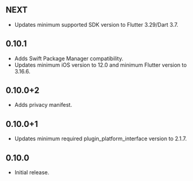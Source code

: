 ## NEXT

* Updates minimum supported SDK version to Flutter 3.29/Dart 3.7.

## 0.10.1

* Adds Swift Package Manager compatibility.
* Updates minimum iOS version to 12.0 and minimum Flutter version to 3.16.6.

## 0.10.0+2

* Adds privacy manifest.

## 0.10.0+1

* Updates minimum required plugin_platform_interface version to 2.1.7.

## 0.10.0

* Initial release.

